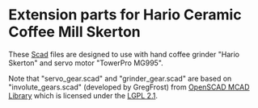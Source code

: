 # Extension parts for Hario Ceramic Coffee Mill Skerton
These [Scad](http://www.openscad.org/) files are designed to use with hand coffee grinder "Hario Skerton" 
and servo motor "TowerPro MG995".

Note that "servo_gear.scad" and "grinder_gear.scad" are based on "involute_gears.scad" (developed by GregFrost) from 
[OpenSCAD MCAD Library](https://github.com/SolidCode/MCAD) which is licensed under the [LGPL 2.1](http://www.gnu.org/licenses/lgpl-2.1.html).
